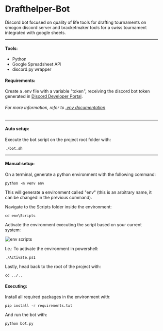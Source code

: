 # Drafthelper-Bot

Discord bot focused on quality of life tools for drafting tournaments on smogon discord server and bracketmaker tools for a swiss tournament integrated with google sheets.

---

#### Tools:

- Python
- Google Spreadsheet API
- discord.py wrapper

#### Requirements:

Create a .env file with a variable "token", receiving the discord bot token generated in [Discord Developer Portal](https://discord.com/developers/applications).

###### _For more information, refer to [.env documentation](https://pypi.org/project/python-dotenv/)_

---

#### Auto setup:

Execute the bot script on the project root folder with:

`./bot.sh`

---

#### Manual setup:

On a terminal, generate a python environment with the following command:

`python -m venv env`

This will generate a environment called "env" (this is an arbitrary name, it can be changed in the previous command).

Navigate to the Scripts folder inside the environment:

`cd env\Scripts`

Activate the environment executing the script based on your current system:

![env scripts](https://i.imgur.com/EHnC2cd.png)

I.e.: To activate the environment in powershell:

`./Activate.ps1`

Lastly, head back to the root of the project with:

`cd ../..`

#### Executing:

Install all required packages in the environment with:

`pip install -r requirements.txt`

And run the bot with:

`python bot.py`
